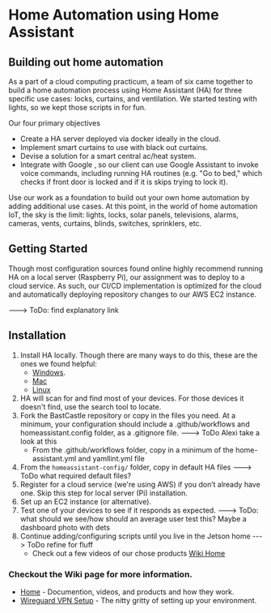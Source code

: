 # Home Automation using Home Assistant

## Building out home automation
As a part of a cloud computing practicum, a team of six came together to build a home automation process using Home Assistant (HA) for three specific use cases: locks, curtains, and ventilation. We started testing with lights, so we kept those scripts in for fun. 

Our four primary objectives
- Create a HA server deployed via docker ideally in the cloud. 
- Implement smart curtains to use with black out curtains. 
- Devise a solution for a smart central ac/heat system. 
- Integrate with Google , so our client can use Google Assistant to invoke voice commands, including running HA routines (e.g. "Go to bed," which checks if front door is locked and if it is skips trying to lock it).

Use our work as a foundation to build out your own home automation by adding additional use cases. At this point, in the world of home automation IoT, the sky is the limit: lights, locks, solar panels, televisions, alarms, cameras, vents, curtains, blinds, switches, sprinklers, etc.

## Getting Started
Though most configuration sources found online highly recommend running HA on a local server (Raspberry Pi), our assignment was to deploy to a cloud service. As such, our CI/CD implementation is optimized for the cloud and automatically deploying repository changes to our AWS EC2 instance.

---> ToDo: find explanatory link

## Installation 
1. Install HA locally. Though there are many ways to do this, these are the ones we found helpful:
    - [Windows](https://www.youtube.com/watch?v=dp-0hVjEo6A). 
    - [Mac](https://www.youtube.com/watch?v=992jdYGeKRw&t=77s) 
    - [Linux](https://github.com/brandondombrowsky/BastCastle/wiki/Wireguard-VPN-Setup#install-docker) 
2. HA will scan for and find most of your devices. For those devices it doesn't find, use the search tool to locate.
3. Fork the BastCastle repository or copy in the files you need. At a minimum, your configuration should include a .github/workflows and homeassistant.config folder, as a .gitignore file. ---> ToDo Alexi take a look at this
    - From the .github/workflows folder, copy in a minimum of the home-assistant.yml and yamllint.yml file
5. From the `homeassistant-config/` folder, copy in default HA files ---> ToDo what required default files?
6. Register for a cloud service (we're using AWS) if you don’t already have one. Skip this step for local server (Pi) installation.
7. Set up an EC2 instance (or alternative).
8. Test one of your devices to see if it responds as expected. ---> ToDo: what should we see/how should an average user test this? Maybe a dashboard photo with dets
9. Continue adding/configuring scripts until you live in the Jetson home ---> ToDo refine for fluff
    - Check out a few videos of our chose products [Wiki Home](https://github.com/brandondombrowsky/BastCastle/wiki)

### Checkout the Wiki page for more information. 
- [Home](https://github.com/brandondombrowsky/BastCastle/wiki) - Documention, videos, and products and how they work.
- [Wireguard VPN Setup](https://github.com/brandondombrowsky/BastCastle/wiki/Wireguard-VPN-Setup) - The nitty gritty of setting up your environment.
